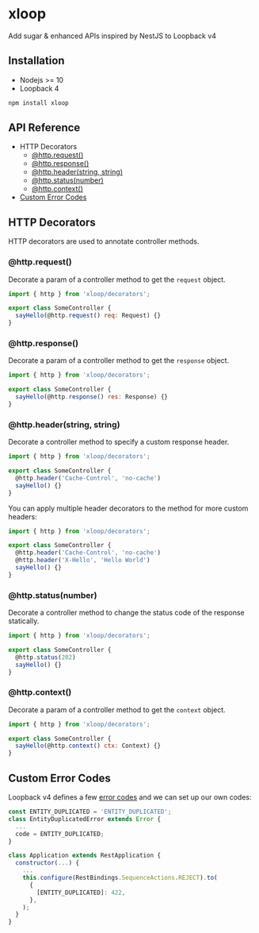 # xloop

Add sugar & enhanced APIs inspired by NestJS to Loopback v4

## Installation

- Nodejs >= 10
- Loopback 4

```bash
npm install xloop
```

## API Reference

- HTTP Decorators
  - [@http.request()](#httprequest)
  - [@http.response()](#httpresponse)
  - [@http.header(string, string)](#httpheaderstring-string)
  - [@http.status(number)](#httpstatusnumber)
  - [@http.context()](#httpcontext)
- [Custom Error Codes](#custom-error-codes)

## HTTP Decorators

HTTP decorators are used to annotate controller methods.

### @http.request()

Decorate a param of a controller method to get the `request` object.

```js
import { http } from 'xloop/decorators';

export class SomeController {
  sayHello(@http.request() req: Request) {}
}
```

### @http.response()

Decorate a param of a controller method to get the `response` object.

```js
import { http } from 'xloop/decorators';

export class SomeController {
  sayHello(@http.response() res: Response) {}
}
```

### @http.header(string, string)

Decorate a controller method to specify a custom response header.

```js
import { http } from 'xloop/decorators';

export class SomeController {
  @http.header('Cache-Control', 'no-cache')
  sayHello() {}
}
```

You can apply multiple header decorators to the method for more custom headers:

```js
import { http } from 'xloop/decorators';

export class SomeController {
  @http.header('Cache-Control', 'no-cache')
  @http.header('X-Hello', 'Hello World')
  sayHello() {}
}
```

### @http.status(number)

Decorate a controller method to change the status code of the response statically.

```js
import { http } from 'xloop/decorators';

export class SomeController {
  @http.status(202)
  sayHello() {}
}
```

### @http.context()

Decorate a param of a controller method to get the `context` object.

```js
import { http } from 'xloop/decorators';

export class SomeController {
  sayHello(@http.context() ctx: Context) {}
}
```

## Custom Error Codes

Loopback v4 defines a few [error codes](https://loopback.io/doc/en/lb4/Error-handling.html) and we can set up our own codes:  

```js
const ENTITY_DUPLICATED = 'ENTITY_DUPLICATED';
class EntityDuplicatedError extends Error {
  ...
  code = ENTITY_DUPLICATED;
}

class Application extends RestApplication {
  constructor(...) {
    ...
    this.configure(RestBindings.SequenceActions.REJECT).to(
      {
        [ENTITY_DUPLICATED]: 422,
      },
    );
  }
}
``` 
